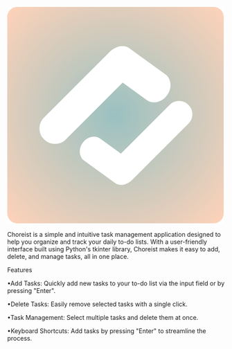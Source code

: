 ![alt text](https://github.com/alexandraelenadumitrescu/Choreist/blob/main/unnamed.png)


Choreist is a simple and intuitive task management application designed to help you organize and track your daily to-do lists. With a user-friendly interface built using Python's tkinter library, Choreist makes it easy to add, delete, and manage tasks, all in one place.

Features

•Add Tasks: Quickly add new tasks to your to-do list via the input field or by pressing "Enter".

•Delete Tasks: Easily remove selected tasks with a single click.

•Task Management: Select multiple tasks and delete them at once.

•Keyboard Shortcuts: Add tasks by pressing "Enter" to streamline the process.
